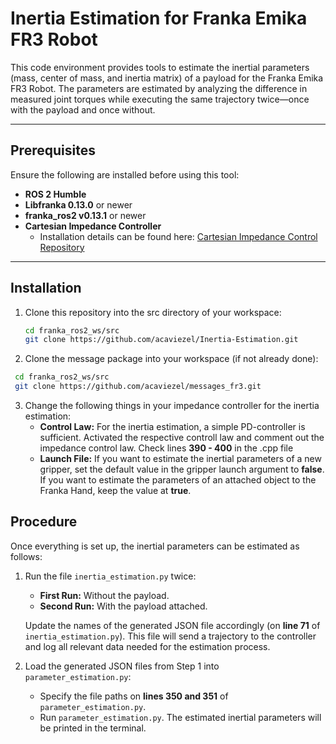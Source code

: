 # Inertia Estimation for Franka Emika FR3 Robot

This code environment provides tools to estimate the inertial parameters (mass, center of mass, and inertia matrix) of a payload for the Franka Emika FR3 Robot. The parameters are estimated by analyzing the difference in measured joint torques while executing the same trajectory twice—once with the payload and once without.

---

## Prerequisites

Ensure the following are installed before using this tool:

- **ROS 2 Humble**
- **Libfranka 0.13.0** or newer
- **franka_ros2 v0.13.1** or newer
- **Cartesian Impedance Controller**
  - Installation details can be found here: [Cartesian Impedance Control Repository](https://github.com/acaviezel/cartesian_impedance_control)

---

## Installation

1. Clone this repository into the src directory of your workspace:

   ```bash
   cd franka_ros2_ws/src
   git clone https://github.com/acaviezel/Inertia-Estimation.git
   ```
2. Clone the message package into your workspace (if not already done):
  ```bash
   cd franka_ros2_ws/src
   git clone https://github.com/acaviezel/messages_fr3.git
   ```
3. Change the following things in your impedance controller for the inertia estimation:
     - **Control Law:**
     For the inertia estimation, a simple PD-controller is sufficient. Activated the respective controll law and comment out the impedance control law. Check lines **390 - 400** in the .cpp file
     - **Launch File:**
     If you want to estimate the inertial parameters of a new gripper, set the default value in the gripper launch argument to **false**. If you want to estimate the parameters of an attached object to the Franka Hand, keep the value at **true**. 
   
## Procedure

Once everything is set up, the inertial parameters can be estimated as follows:

1. Run the file `inertia_estimation.py` twice:
   - **First Run:** Without the payload.
   - **Second Run:** With the payload attached.
   
   Update the names of the generated JSON file accordingly (on **line 71** of `inertia_estimation.py`). This file will send a trajectory to the controller and log all relevant data needed for the estimation process.

2. Load the generated JSON files from Step 1 into `parameter_estimation.py`:
   - Specify the file paths on **lines 350 and 351** of `parameter_estimation.py`.
   - Run `parameter_estimation.py`. The estimated inertial parameters will be printed in the terminal.
